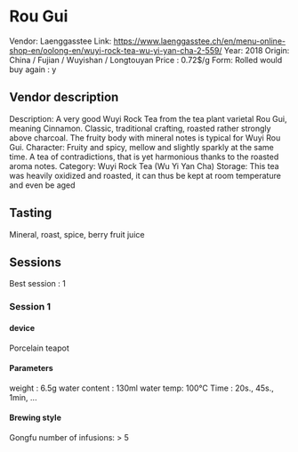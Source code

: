 # Rou Gui

Vendor: Laenggasstee
Link: https://www.laenggasstee.ch/en/menu-online-shop-en/oolong-en/wuyi-rock-tea-wu-yi-yan-cha-2-559/
Year: 2018
Origin: China / Fujian / Wuyishan / Longtouyan 
Price : 0.72$/g
Form: Rolled
would buy again : y

## Vendor description

Description:
A very good Wuyi Rock Tea from the tea plant varietal Rou Gui, meaning Cinnamon. Classic, traditional crafting, roasted rather strongly above charcoal. The fruity body with mineral notes is typical for Wuyi Rou Gui.
Character:
Fruity and spicy, mellow and slightly sparkly at the same time. A tea of contradictions, that is yet harmonious thanks to the roasted aroma notes.
Category:
Wuyi Rock Tea (Wu Yi Yan Cha)
Storage:
This tea was heavily oxidized and roasted, it can thus be kept at room temperature and even be aged

## Tasting

Mineral, roast, spice, berry fruit juice

## Sessions

Best session : 1

### Session 1

#### device 

Porcelain teapot

#### Parameters

weight : 6.5g
water content : 130ml
water temp: 100°C
Time : 20s., 45s., 1min, ...

#### Brewing style

Gongfu
number of infusions: > 5
